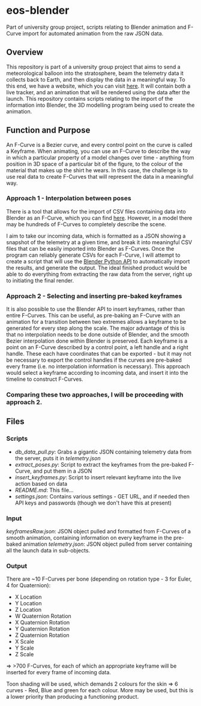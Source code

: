 # eos-blender
Part of university group project, scripts relating to Blender animation and F-Curve import for automated animation from the raw JSON data.

## Overview
This repository is part of a university group project that aims to send a meteorological balloon into the stratosphere, beam the telemetry data it collects back to Earth, and then display the data in a meaningful way. To this end, we have a website, which you can visit [here](eos.mybluemix.com). It will contain both a live tracker, and an animation that will be rendered using the data after the launch. This repository contains scripts relating to the import of the information into Blender, the 3D modelling program being used to create the animation.

## Function and Purpose
An F-Curve is a Bezier curve, and every control point on the curve is called a Keyframe. When animating, you can use an F-Curve to describe the way in which a particular property of a model changes over time - anything from position in 3D space of a particular bit of the figure, to the colour of the material that makes up the shirt he wears. In this case, the challenge is to use real data to create F-Curves that will represent the data in a meaningful way. 

### Approach 1 - Interpolation between poses
There is a tool that allows for the import of CSV files containing data into Blender as an F-Curve, which you can find [here](http://blenderartists.org/forum/showthread.php?209181-A-Script-to-Import-a-CSV-File-and-Create-F-Curves-%28for-Blender-2-5x-or-later%29). However, in a model there may be hundreds of F-Curves to completely describe the scene.

I aim to take our incoming data, which is formatted as a JSON showing a snapshot of the telemetry at a given time, and break it into meaningful CSV files that can be easily imported into Blender as F-Curves. Once the program can reliably generate CSVs for each F-Curve, I will attempt to create a script that will use the [Blender Python API](http://www.blender.org/api/blender_python_api_2_74_5/) to automatically import the results, and generate the output. The ideal finished product would be able to do everything from extracting the raw data from the server, right up to initiating the final render.

### Approach 2 - Selecting and inserting pre-baked keyframes
It is also possible to use the Blender API to insert keyframes, rather than entire F-Curves. This can be useful, as pre-baking an F-Curve with an animation for a transition between two extremes allows a keyframe to be generated for every step along the scale. The major advantage of this is that no interpolation needs to be done outside of Blender, and the smooth Bezier interpolation done within Blender is preserved. Each keyframe is a point on an F-Curve described by a control point, a left handle and a right handle. These each have coordinates that can be exported - but it may not be necessary to export the control handles if the curves are pre-baked every frame (i.e. no interpolation information is necessary). This approach would select a keyframe according to incoming data, and insert it into the timeline to construct F-Curves.

### Comparing these two approaches, I will be proceeding with approach 2.

## Files
### Scripts
- *db_data_pull.py*: Grabs a gigantic JSON containing telemetry data from the server, puts it in *telemetry.json*
- *extract_poses.py*: Script to extract the keyframes from the pre-baked F-Curve, and put them in a JSON
- *insert_keyframes.py*: Script to insert relevant keyframe into the live action based on data
- *README.md*: This file...
- *settings.json*: Contains various settings - GET URL, and if needed then API keys and passwords (though we don't have this at present)

### Input
*keyframesRaw.json*: JSON object pulled and formatted from F-Curves of a smooth animation, containing information on every keyframe in the pre-baked animation
*telemetry.json*: JSON object pulled from server containing all the launch data in sub-objects.

### Output
There are ~10 F-Curves per bone (depending on rotation type - 3 for Euler, 4 for Quaternion):
- X Location
- Y Location
- Z Location
- W Quaternion Rotation
- X Quaternion Rotation
- Y Quaternion Rotation
- Z Quaternion Rotation
- X Scale
- Y Scale
- Z Scale

=> >700 F-Curves, for each of which an appropriate keyframe will be inserted for every frame of incoming data.

Toon shading will be used, which demands 2 colours for the skin => 6 curves - Red, Blue and green for each colour. More may be used, but this is a lower priority than producing a functioning product.


